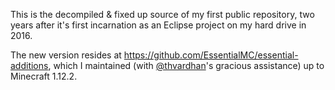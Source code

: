 This is the decompiled & fixed up source of my first public repository, two years after it's first incarnation as an Eclipse project on my hard drive in 2016.

The new version resides at <https://github.com/EssentialMC/essential-additions>, which I maintained (with [@thvardhan]'s gracious assistance) up to Minecraft 1.12.2.

[@thvardhan]: thvardhan
